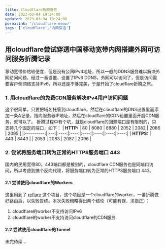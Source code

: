 ```yaml
---
title: Cloudflare折腾备忘
date: 2023-03-04 19:24:00
updated: 2023-03-04 19:24:00
permalink: '/cloudflare-memo/'
tags: ['cloudflare','内网穿透']
---
```

## 用cloudflare尝试穿透中国移动宽带内网搭建外网可访问服务折腾记录

移动宽带价格较便宜，但是没有公网IPv4地址，所以一般的DDNS服务难以解决外网访问问题，经过一番设置，设置了IPv6 DDNS，外网可以访问了，但是访问需要客户侧网络支持IPv6，所以还是不够完美，于是开始了cloudflare折腾之旅。

### 1. 用cloudflare的免费CDN服务解决IPv4用户访问问题

这个很简单，只要把域名托管到cloudflare，然后在cloudflare的DNS设置里面添加一条A记录，指向服务器IP地址，然后在cloudflare的CDN设置里面开启CDN服务，就可以了。
折腾过程中有个坑，就是cloudflare的回源端口是有限制的，只支持几个固定的端口，如下：
|  **HTTP:** |  80 | 8080 | 8880 | 2052 | 2082 | 2086 | 2095 |
|:----------:|:---:|:----:|:----:|:----:|:----:|:----:|:----:|
| **HTTPS:** | 443 | 8443 |      | 2053 | 2083 | 2087 | 2096 |

### 2. 尝试将服务端口转为正常的HTTPS服务端口 443

国内的民用宽带80，443端口都是被封的，cloudflare CDN服务也是同端口访问，所以考虑到搞个反向代理，将服务端口转为正常的HTTPS服务端口 443。

#### 2.1 尝试使用cloudflare的Workers

这里用到了 [reflare](https://reflare.js.org/) 这个项目，这个项目是一个cloudflare的worker，一番折腾做好路由后，以失败告终。本次失败粗略得出两个结论（可能有误，求指正）：

1. cloudflare的worker不支持访问IPv6
2. cloudflare的worker不支持访问cloudflare的CDN服务

#### 2.2 尝试使用cloudflare的Tunnel

未完待续...
